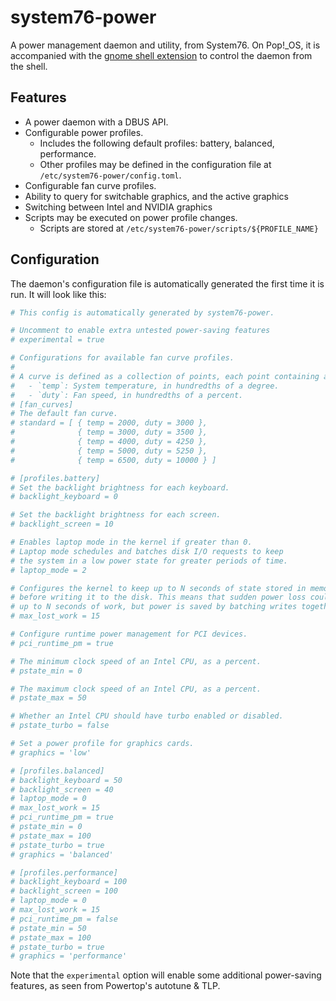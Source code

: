 # system76-power

A power management daemon and utility, from System76. On Pop!_OS, it is accompanied with the [gnome shell extension](https://github.com/pop-os/gnome-shell-extension-system76-power) to control the daemon from the shell.

## Features

- A power daemon with a DBUS API.
- Configurable power profiles.
  - Includes the following default profiles: battery, balanced, performance.
  - Other profiles may be defined in the configuration file at `/etc/system76-power/config.toml`.
- Configurable fan curve profiles.
- Ability to query for switchable graphics, and the active graphics
- Switching between Intel and NVIDIA graphics
- Scripts may be executed on power profile changes.
  - Scripts are stored at `/etc/system76-power/scripts/${PROFILE_NAME}`


## Configuration

The daemon's configuration file is automatically generated the first time it is run. It will look like this:

```toml
# This config is automatically generated by system76-power.

# Uncomment to enable extra untested power-saving features
# experimental = true

# Configurations for available fan curve profiles.
#
# A curve is defined as a collection of points, each point containing a:
#   - `temp`: System temperature, in hundredths of a degree.
#   - `duty`: Fan speed, in hundredths of a percent.
# [fan_curves]
# The default fan curve.
# standard = [ { temp = 2000, duty = 3000 },
#              { temp = 3000, duty = 3500 },
#              { temp = 4000, duty = 4250 },
#              { temp = 5000, duty = 5250 },
#              { temp = 6500, duty = 10000 } ]

# [profiles.battery]
# Set the backlight brightness for each keyboard.
# backlight_keyboard = 0

# Set the backlight brightness for each screen.
# backlight_screen = 10

# Enables laptop mode in the kernel if greater than 0.
# Laptop mode schedules and batches disk I/O requests to keep
# the system in a low power state for greater periods of time.
# laptop_mode = 2

# Configures the kernel to keep up to N seconds of state stored in memory
# before writing it to the disk. This means that sudden power loss could lose
# up to N seconds of work, but power is saved by batching writes together.
# max_lost_work = 15

# Configure runtime power management for PCI devices.
# pci_runtime_pm = true

# The minimum clock speed of an Intel CPU, as a percent.
# pstate_min = 0

# The maximum clock speed of an Intel CPU, as a percent.
# pstate_max = 50

# Whether an Intel CPU should have turbo enabled or disabled.
# pstate_turbo = false

# Set a power profile for graphics cards.
# graphics = 'low'

# [profiles.balanced]
# backlight_keyboard = 50
# backlight_screen = 40
# laptop_mode = 0
# max_lost_work = 15
# pci_runtime_pm = true
# pstate_min = 0
# pstate_max = 100
# pstate_turbo = true
# graphics = 'balanced'

# [profiles.performance]
# backlight_keyboard = 100
# backlight_screen = 100
# laptop_mode = 0
# max_lost_work = 15
# pci_runtime_pm = false
# pstate_min = 50
# pstate_max = 100
# pstate_turbo = true
# graphics = 'performance'

```

Note that the `experimental` option will enable some additional power-saving features, as seen from Powertop's autotune & TLP.
